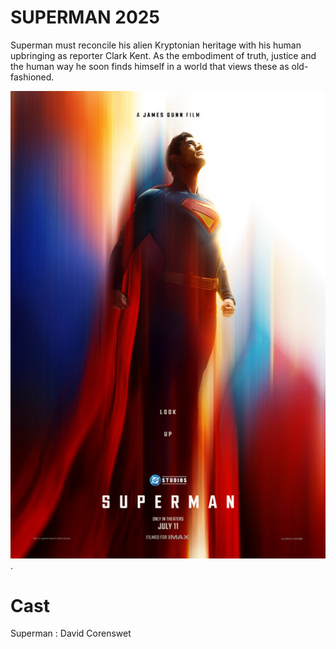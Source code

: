# SUPERMAN 2025


Superman must reconcile his alien Kryptonian heritage with his human upbringing as reporter Clark Kent. 
As the embodiment of truth, justice and the human way he soon finds himself in a world that views these as old-fashioned.


 ![Image Alt](https://github.com/VincentZal/Kapsel-Andat_01/blob/e8ee0261ff38b684ace41afe7d5be528c4c23de2/superman.jpg). 

 
# Cast


Superman : David Corenswet
